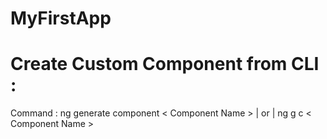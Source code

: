 # MyFirstApp

# Create Custom Component from CLI : 
  Command : ng generate component < Component Name > | or | ng g c < Component Name >
